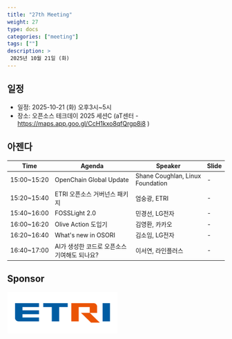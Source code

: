 ```yaml
---
title: "27th Meeting"
weight: 27
type: docs
categories: ["meeting"]
tags: [""]
description: >
 2025년 10월 21일 (화)
---
```


## 일정

* 일정: 2025-10-21 (화) 오후3시~5시
* 장소: 오픈소스 테크데이 2025 세션C (aT센터 - https://maps.app.goo.gl/CcH1kxo8qfQrgp8i8 )

## 아젠다

| Time        | Agenda                        | Speaker                          | Slide |
|-------------|-------------------------------|----------------------------------|-------|
| 15:00~15:20 | OpenChain Global Update              | Shane Coughlan, Linux Foundation             | -     |
| 15:20~15:40 | ETRI 오픈소스 거버넌스 패키지      | 엄숭광, ETRI | - |
| 15:40~16:00 | FOSSLight 2.0        | 민경선, LG전자                  | - |
| 16:00~16:20 | Olive Action 도입기        | 김영환, 카카오                    | - |
| 16:20~16:40 | What's new in OSORI                    | 김소임, LG전자                              | -     |
| 16:40~17:00 | AI가 생성한 코드로 오픈소스 기여해도 되나요? | 이서연, 라인플러스                | -  |


## Sponsor

![](../../images/content/about/logo/ETRI.png)
